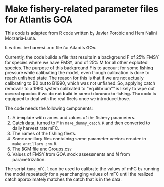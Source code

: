 # Make fishery-related parameter files for Atlantis GOA

This code is adapted from R code written by Javier Porobic and Hem Nalini Morzaria-Luna.

It writes the harvest.prm file for Atlantis GOA. 

Currently, the code builds a file that results in a background F of 25% FMSY for species where we have FMSY, and of 25% M for all other exploited species. The purpose of this background F is to account for some fishing pressure while calibrating the model, even though calibration is done to reach unfished state. The reason for this is that if we are not actually calibrating to B0 but to B1990, which was not unfished. So, applying catch removals to a 1990 system calibrated to "equilibrium"" is likely to wipe out several species if we do not build in some tolerance to fishing. The code is equipped to deal with the real fleets once we introduce those.

The code needs the following components:

1. A template with names and values of the fishery parameters.
2. Catch data, turned to F in `make_dummy_catch.R` and then converted to daily harvest rate mFC.
3. The names of the fishing fleets.
4. Some ancillary files containing some parameter vectors created in `make_ancillary_prm.R`.
5. The BGM file and Groups.csv
6. Values of FMSY from GOA stock assessments and M from parametrization.

The script `tune_mFC.R` can be used to calibrate the values of mFC by running the model repeatedly for a year changing values of mFC until the realized catch approximately matches the catch that is in the data.